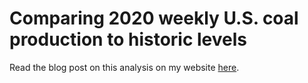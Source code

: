 # Comparing 2020 weekly U.S. coal production to historic levels

Read the blog post on this analysis on my website [here](https://measrainsey.com/2020/12/14/weekly-coal-production.html). 